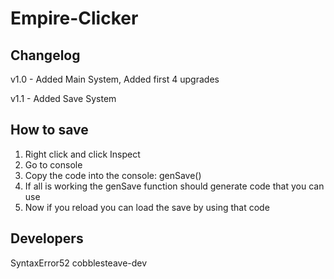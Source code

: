 # Empire-Clicker
## Changelog
v1.0 - Added Main System, Added first 4 upgrades

v1.1 - Added Save System
## How to save
1. Right click and click Inspect
2. Go to console
3. Copy the code into the console: genSave()
4. If all is working the genSave function should generate code that you can use
5. Now if you reload you can load the save by using that code

## Developers
SyntaxError52
cobblesteave-dev